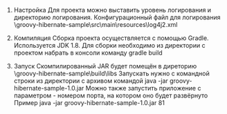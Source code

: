 1. Настройка
Для проекта можно выставить уровень логирования и директорию логирования.
Конфигурационный файл для логирования \groovy-hibernate-sample\src\main\resources\log4j2.xml

2. Компиляция
Сборка проекта осуществляется с помощью Gradle. Используется JDK 1.8.
Для сборки необходимо из директории с проектом набрать в консоли команду gradle build

3. Запуск
Скомпилированный JAR будет помещён в диреторию \groovy-hibernate-sample\build\libs
Запускать нужно с командной строки из директории с архивом командой java -jar groovy-hibernate-sample-1.0.jar
Можно также запустить приложение с параметром - номером порта, на котором оно будет развёрнуто
Пример java -jar groovy-hibernate-sample-1.0.jar 81